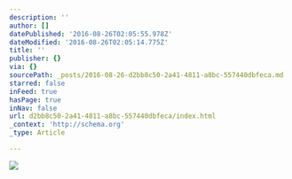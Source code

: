 ```yaml
---
description: ''
author: []
datePublished: '2016-08-26T02:05:55.978Z'
dateModified: '2016-08-26T02:05:14.775Z'
title: ''
publisher: {}
via: {}
sourcePath: _posts/2016-08-26-d2bb8c50-2a41-4811-a8bc-557440dbfeca.md
starred: false
inFeed: true
hasPage: true
inNav: false
url: d2bb8c50-2a41-4811-a8bc-557440dbfeca/index.html
_context: 'http://schema.org'
_type: Article

---
```

![](https://the-grid-user-content.s3-us-west-2.amazonaws.com/e9984750-f732-4a3f-b93c-d3d7e2f89ca4.jpg)